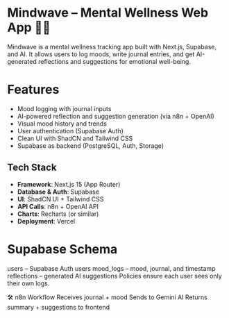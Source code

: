 # Mindwave – Mental Wellness Web App 🧠💫

Mindwave is a mental wellness tracking app built with Next.js, Supabase, and AI. It allows users to log moods, write journal entries, and get AI-generated reflections and suggestions for emotional well-being.

#  Features

-  Mood logging with journal inputs
-  AI-powered reflection and suggestion generation (via n8n + OpenAI)
-  Visual mood history and trends
-  User authentication (Supabase Auth)
-  Clean UI with ShadCN and Tailwind CSS
-  Supabase as backend (PostgreSQL, Auth, Storage)

## Tech Stack

- **Framework**: Next.js 15 (App Router)
- **Database & Auth**: Supabase
- **UI**: ShadCN UI + Tailwind CSS
- **API Calls**: n8n + OpenAI API
- **Charts**: Recharts (or similar)
- **Deployment**: Vercel


# Supabase Schema
users – Supabase Auth users
mood_logs – mood, journal, and timestamp
reflections – generated AI suggestions
Policies ensure each user sees only their own logs.

🛠️ n8n Workflow
Receives journal + mood
Sends to Gemini AI
Returns summary + suggestions to frontend


